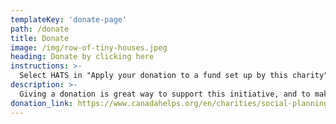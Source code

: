 ```yaml
---
templateKey: 'donate-page'
path: /donate
title: Donate
image: /img/row-of-tiny-houses.jpeg
heading: Donate by clicking here
instructions: >-
  Select HATS in "Apply your donation to a fund set up by this charity" section.
description: >-
  Giving a donation is great way to support this initiative, and to make a big difference.
donation_link: https://www.canadahelps.org/en/charities/social-planning-and-research-council-of-hamilton-wentworth/
---
```

